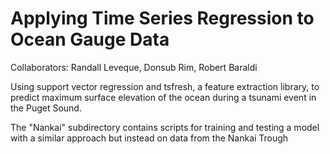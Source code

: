 # Applying Time Series Regression to Ocean Gauge Data
Collaborators: Randall Leveque, Donsub Rim, Robert Baraldi

Using support vector regression and tsfresh, a feature extraction library, to predict maximum surface elevation of the ocean during a tsunami event in the Puget Sound.

The "Nankai" subdirectory contains scripts for training and testing a model with a similar approach but instead on data from the Nankai Trough
